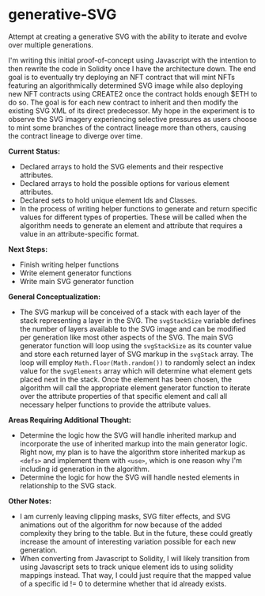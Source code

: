 # generative-SVG
Attempt at creating a generative SVG with the ability to iterate and evolve over multiple generations.

I'm writing this initial proof-of-concept using Javascript with the intention to then rewrite the code in Solidity once I have the architecture down.  The end goal is to eventually try deploying an NFT contract that will mint NFTs featuring an algorithmically determined SVG image while also deploying new NFT contracts using CREATE2 once the contract holds enough $ETH to do so.  The goal is for each new contract to inherit and then modify the existing SVG XML of its direct predecessor.  My hope in the experiment is to observe the SVG imagery experiencing selective pressures as users choose to mint some branches of the contract lineage more than others, causing the contract lineage to diverge over time.

**Current Status:**
- Declared arrays to hold the SVG elements and their respective attributes.
- Declared arrays to hold the possible options for various element attributes.
- Declared sets to hold unique element Ids and Classes.
- In the process of writing helper functions to generate and return specific values for different types of properties.  These will be called when the algorithm needs to generate an element and attribute that requires a value in an attribute-specific format.

**Next Steps:**
- Finish writing helper functions
- Write element generator functions
- Write main SVG generator function

**General Conceptualization:**
- The SVG markup will be conceived of a stack with each layer of the stack representing a layer in the SVG.  The `svgStackSize` variable defines the number of layers available to the SVG image and can be modified per generation like most other aspects of the SVG.  The main SVG generator function will loop using the `svgStackSize` as its counter value and store each returned layer of SVG markup in the `svgStack` array.  The loop will employ `Math.floor(Math.random())` to randomly select an index value for the `svgElements` array which will determine what element gets placed next in the stack.  Once the element has been chosen, the algorithm will call the appropriate element generator function to iterate over the attribute properties of that specific element and call all necessary helper functions to provide the attribute values.

**Areas Requiring Additional Thought:**
- Determine the logic how the SVG will handle inherited markup and incorporate the use of inherited markup into the main generator logic.  Right now, my plan is to have the algorithm store inherited markup as `<defs>` and implement them with `<use>`, which is one reason why I'm including id generation in the algorithm.
- Determine the logic for how the SVG will handle nested elements in relationship to the SVG stack.

**Other Notes:**
- I am currenly leaving clipping masks, SVG filter effects, and SVG animations out of the algorithm for now because of the added complexity they bring to the table.  But in the future, these could greatly increase the amount of interesting variation possible for each new generation.
- When converting from Javascript to Solidity, I will likely transition from using Javascript sets to track unique element ids to using solidity mappings instead.  That way, I could just require that the mapped value of a specific id != 0 to determine whether that id already exists.

